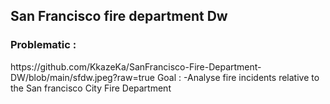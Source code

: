 <h2>San Francisco fire department Dw</h2>

<h3>Problematic :</h3>
https://github.com/KkazeKa/SanFrancisco-Fire-Department-DW/blob/main/sfdw.jpeg?raw=true
Goal : 
  -Analyse fire incidents relative to the San francisco City Fire Department
  
